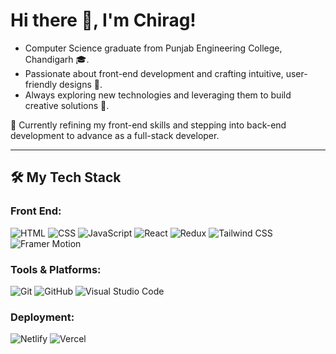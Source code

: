 # Hi there 👋, I'm Chirag!  

- Computer Science graduate from Punjab Engineering College, Chandigarh 🎓.
- Passionate about front-end development and crafting intuitive, user-friendly designs 🌟.
- Always exploring new technologies and leveraging them to build creative solutions 🧠.  

🌱 Currently refining my front-end skills and stepping into back-end development to advance as a full-stack developer.

---

## 🛠 My Tech Stack  

### **Front End:**  
![HTML](https://img.shields.io/badge/-HTML-E34F26?logo=html5&logoColor=white&style=for-the-badge)  ![CSS](https://img.shields.io/badge/-CSS-1572B6?logo=css3&logoColor=white&style=for-the-badge)  ![JavaScript](https://img.shields.io/badge/-JavaScript-f7df1e?logo=javascript&logoColor=black&style=for-the-badge)  ![React](https://img.shields.io/badge/-React-61DAFB?logo=react&logoColor=black&style=for-the-badge)  ![Redux](https://img.shields.io/badge/-Redux-764ABC?logo=redux&logoColor=white&style=for-the-badge)  ![Tailwind CSS](https://img.shields.io/badge/-Tailwind%20CSS-06B6D4?logo=tailwind-css&logoColor=white&style=for-the-badge)  ![Framer Motion](https://img.shields.io/badge/Framer%20Motion-0055FF?style=for-the-badge&logo=framer&logoColor=white)

### **Tools & Platforms:**  
![Git](https://img.shields.io/badge/-Git-F05032?logo=git&logoColor=white&style=for-the-badge)  ![GitHub](https://img.shields.io/badge/-GitHub-181717?logo=github&logoColor=white&style=for-the-badge)  ![Visual Studio Code](https://img.shields.io/badge/-VS%20Code-0078D4?logo=visual-studio-code&logoColor=white&style=for-the-badge)  

### **Deployment:**  
![Netlify](https://img.shields.io/badge/-Netlify-00C7B7?logo=netlify&logoColor=white&style=for-the-badge)  ![Vercel](https://img.shields.io/badge/-Vercel-000000?logo=vercel&logoColor=white&style=for-the-badge)  

